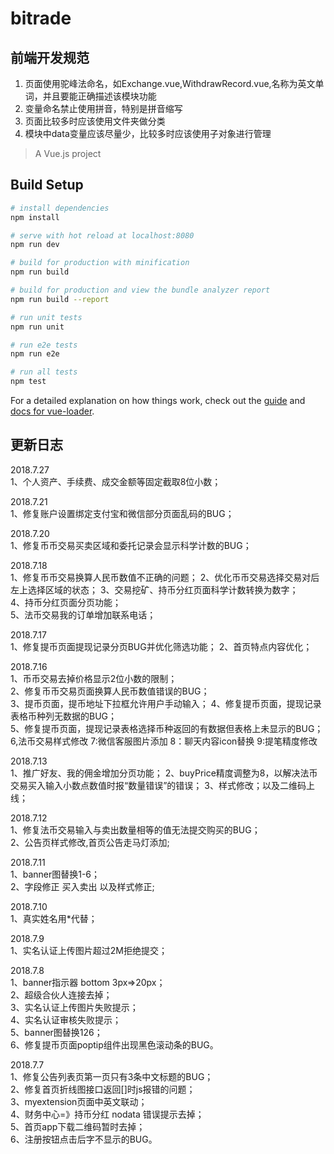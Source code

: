 # bitrade

## 前端开发规范
1. 页面使用驼峰法命名，如Exchange.vue,WithdrawRecord.vue,名称为英文单词，并且要能正确描述该模块功能
2. 变量命名禁止使用拼音，特别是拼音缩写
3. 页面比较多时应该使用文件夹做分类
4. 模块中data变量应该尽量少，比较多时应该使用子对象进行管理

> A Vue.js project

## Build Setup

``` bash
# install dependencies
npm install

# serve with hot reload at localhost:8080
npm run dev

# build for production with minification
npm run build

# build for production and view the bundle analyzer report
npm run build --report

# run unit tests
npm run unit

# run e2e tests
npm run e2e

# run all tests
npm test
```

For a detailed explanation on how things work, check out the [guide](http://vuejs-templates.github.io/webpack/) and [docs for vue-loader](http://vuejs.github.io/vue-loader).


## 更新日志  
2018.7.27   
1、个人资产、手续费、成交金额等固定截取8位小数； 

2018.7.21   
1、修复账户设置绑定支付宝和微信部分页面乱码的BUG； 

2018.7.20   
1、修复币币交易买卖区域和委托记录会显示科学计数的BUG；   

2018.7.18   
1、修复币币交易换算人民币数值不正确的问题； 
2、优化币币交易选择交易对后左上选择区域的状态； 
3、交易挖矿、持币分红页面科学计数转换为数字；  
4、持币分红页面分页功能；  
5、法币交易我的订单增加联系电话；  

2018.7.17   
1、修复提币页面提现记录分页BUG并优化筛选功能； 
2、首页特点内容优化；  

2018.7.16   
1、币币交易去掉价格显示2位小数的限制；  
2、修复币币交易页面换算人民币数值错误的BUG；  
3、提币页面，提币地址下拉框允许用户手动输入； 
4、修复提币页面，提现记录表格币种列无数据的BUG；  
5、修复提币页面，提现记录表格选择币种返回的有数据但表格上未显示的BUG；  
6,法币交易样式修改
7:微信客服图片添加
8：聊天内容icon替换
9:提笔精度修改  

2018.7.13   
1、推广好友、我的佣金增加分页功能； 
2、buyPrice精度调整为8，以解决法币交易买入输入小数点数值时报“数量错误”的错误； 
3、样式修改；以及二维码上线； 

2018.7.12   
1、修复法币交易输入与卖出数量相等的值无法提交购买的BUG；  
2、公告页样式修改,首页公告走马灯添加;

2018.7.11   
1、banner图替换1-6；  
2、字段修正 买入卖出 以及样式修正;

2018.7.10  
1、真实姓名用*代替；  

2018.7.9   
1、实名认证上传图片超过2M拒绝提交；

2018.7.8  
1、banner指示器 bottom 3px=>20px；  
2、超级合伙人连接去掉；  
3、实名认证上传图片失败提示；   
4、实名认证审核失败提示；  
5、banner图替换126；  
6、修复提币页面poptip组件出现黑色滚动条的BUG。  

2018.7.7  
1、修复公告列表页第一页只有3条中文标题的BUG；  
2、修复首页折线图接口返回[]时js报错的问题；  
3、myextension页面中英文联动；  
4、财务中心=》持币分红 nodata 错误提示去掉；  
5、首页app下载二维码暂时去掉；  
6、注册按钮点击后字不显示的BUG。  